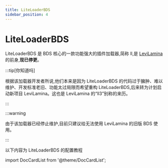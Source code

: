 ```yaml
---
title: LiteLoaderBDS
sidebar_position: 4
---
```


# LiteLoaderBDS

LiteLoaderBDS 是 BDS 核心的一款功能强大的插件加载器,简称 ll,是 [LeviLamina](../LeviLamina/LeviLamina.md) 的前身,**现已停更**。

:::tip[你知道吗]

根据该加载器开发者所说,他们本来是因为 LiteLoaderBDS 的代码过于臃肿、难以维护、开发标准老旧、功能太过局限而希望重构 LiteLoaderBDS,后来转为计划启动新项目 LeviLamina。这也是 LeviLamina 的“ll3”别称的来历。

:::

:::warning

由于该加载器已经停止维护,目前只建议给无法使用 LeviLamina 的旧版 BDS 使用。

:::

以下内容为 LiteLoaderBDS 的配置教程

import DocCardList from '@theme/DocCardList';

<DocCardList />

